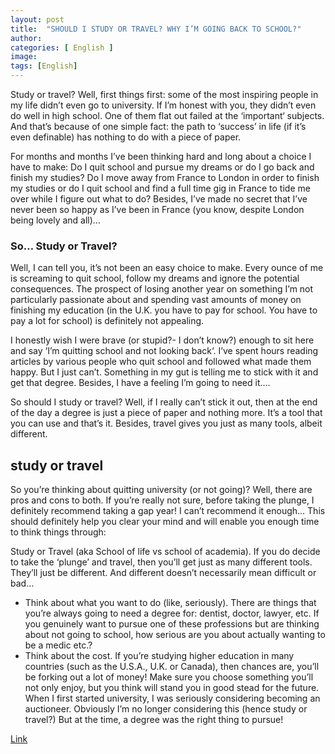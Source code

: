 ```yaml
---
layout: post
title:  "SHOULD I STUDY OR TRAVEL? WHY I’M GOING BACK TO SCHOOL?"
author: 
categories: [ English ]
image: 
tags: [English]
---
```


Study or travel? Well, first things first: some of the most inspiring people in my life didn’t even go to university. If I’m honest with you, they didn’t even do well in high school. One of them flat out failed at the ‘important‘ subjects. And that’s because of one simple fact: the path to ‘success’ in life (if it’s even definable) has nothing to do with a piece of paper.

For months and months I’ve been thinking hard and long about a choice I have to make: Do I quit school and pursue my dreams or do I go back and finish my studies? Do I move away from France to London in order to finish my studies or do I quit school and find a full time gig in France to tide me over while I figure out what to do? Besides, I’ve made no secret that I’ve never been so happy as I’ve been in France (you know, despite London being lovely and all)…

### So… Study or Travel?

Well, I can tell you, it’s not been an easy choice to make. Every ounce of me is screaming to quit school, follow my dreams and ignore the potential consequences. The prospect of losing another year on something I’m not particularly passionate about and spending vast amounts of money on finishing my education (in the U.K. you have to pay for school. You have to pay a lot for school) is definitely not appealing.

I honestly wish I were brave (or stupid?- I don’t know?) enough to sit here and say ‘I’m quitting school and not looking back‘. I’ve spent hours reading articles by various people who quit school and followed what made them happy. But I just can’t. Something in my gut is telling me to stick with it and get that degree. Besides, I have a feeling I’m going to need it….

So should I study or travel? Well, if I really can’t stick it out, then at the end of the day a degree is just a piece of paper and nothing more. It’s a tool that you can use and that’s it. Besides, travel gives you just as many tools, albeit different.

## study or travel

So you’re thinking about quitting university (or not going)?
Well, there are pros and cons to both. If you’re really not sure, before taking the plunge, I definitely recommend taking a gap year! I can’t recommend it enough… This should definitely help you clear your mind and will enable you enough time to think things through:

Study or Travel (aka School of life vs school of academia). If you do decide to take the ‘plunge’ and travel, then you’ll get just as many different tools. They’ll just be different. And different doesn’t necessarily mean difficult or bad…

+ Think about what you want to do (like, seriously). There are things that you’re always going to need a degree for: dentist, doctor, lawyer, etc. If you genuinely want to pursue one of these professions but are thinking about not going to school, how serious are you about actually wanting to be a medic etc.?
+ Think about the cost. If you’re studying higher education in many countries (such as the U.S.A., U.K. or Canada), then chances are, you’ll be forking out a lot of money! Make sure you choose something you’ll not only enjoy, but you think will stand you in good stead for the future. When I first started university, I was seriously considering becoming an auctioneer. Obviously I’m no longer considering this (hence study or travel?) But at the time, a degree was the right thing to pursue!


[Link](https://www.solosophie.com)